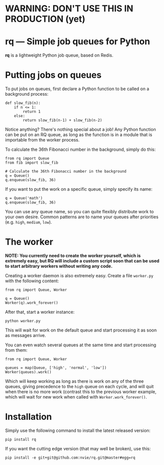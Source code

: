 # WARNING: DON'T USE THIS IN PRODUCTION (yet)

# rq — Simple job queues for Python

**rq** is a lightweight Python job queue, based on Redis.


# Putting jobs on queues

To put jobs on queues, first declare a Python function to be called on
a background process:

    def slow_fib(n):
        if n <= 1:
            return 1
        else:
            return slow_fib(n-1) + slow_fib(n-2)

Notice anything?  There's nothing special about a job!  Any Python function can
be put on an RQ queue, as long as the function is in a module that is
importable from the worker process.

To calculate the 36th Fibonacci number in the background, simply do this:

    from rq import Queue
    from fib import slow_fib
    
    # Calculate the 36th Fibonacci number in the background
    q = Queue()
    q.enqueue(slow_fib, 36)

If you want to put the work on a specific queue, simply specify its name:

    q = Queue('math')
    q.enqueue(slow_fib, 36)

You can use any queue name, so you can quite flexibly distribute work to your
own desire.  Common patterns are to name your queues after priorities (e.g.
`high`, `medium`, `low`).


# The worker

**NOTE: You currently need to create the worker yourself, which is extremely
easy, but RQ will include a custom script soon that can be used to start
arbitrary workers without writing any code.**

Creating a worker daemon is also extremely easy.  Create a file `worker.py`
with the following content:

    from rq import Queue, Worker

    q = Queue()
    Worker(q).work_forever()

After that, start a worker instance:

    python worker.py

This will wait for work on the default queue and start processing it as soon as
messages arrive.

You can even watch several queues at the same time and start processing from
them:

    from rq import Queue, Worker

    queues = map(Queue, ['high', 'normal', 'low'])
    Worker(queues).work()

Which will keep working as long as there is work on any of the three queues,
giving precedence to the `high` queue on each cycle, and will quit when there
is no more work (contrast this to the previous worker example, which will wait
for new work when called with `Worker.work_forever()`.


# Installation

Simply use the following command to install the latest released version:

    pip install rq

If you want the cutting edge version (that may well be broken), use this:

    pip install -e git+git@github.com:nvie/rq.git@master#egg=rq

